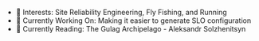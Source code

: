 - 👀 Interests: Site Reliability Engineering, Fly Fishing, and Running
- 🌱 Currently Working On: Making it easier to generate SLO configuration
- 📗 Currently Reading: The Gulag Archipelago - Aleksandr Solzhenitsyn
<!---
jackmford/jackmford is a ✨ special ✨ repository because its `README.md` (this file) appears on your GitHub profile.
You can click the Preview link to take a look at your changes.
--->
